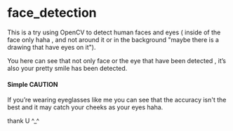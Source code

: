 # face_detection

This is a try using OpenCV to detect human faces and eyes ( inside of the face only haha , and not around it or in the background "maybe there is a drawing that have eyes on it").

You here can see that not only face or the eye that have been detected , it’s also your pretty smile has been detected.

#### Simple CAUTION 

If you’re wearing eyeglasses like me you can see that the accuracy isn't the best and it may catch your cheeks as your eyes haha.

thank U ^_^

## 
